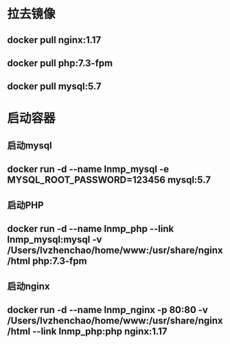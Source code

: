 # 拉去镜像
## docker pull nginx:1.17
## docker pull php:7.3-fpm
## docker pull mysql:5.7

# 启动容器
## 启动mysql 
## docker run -d  --name  lnmp_mysql   -e MYSQL_ROOT_PASSWORD=123456   mysql:5.7

## 启动PHP
## docker run -d  --name  lnmp_php  --link lnmp_mysql:mysql  -v /Users/lvzhenchao/home/www:/usr/share/nginx/html  php:7.3-fpm

## 启动nginx
## docker run -d --name lnmp_nginx -p 80:80  -v /Users/lvzhenchao/home/www:/usr/share/nginx/html  --link lnmp_php:php  nginx:1.17
